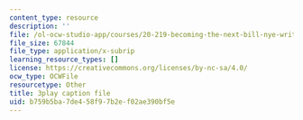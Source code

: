 ```yaml
---
content_type: resource
description: ''
file: /ol-ocw-studio-app/courses/20-219-becoming-the-next-bill-nye-writing-and-hosting-the-educational-show-january-iap-2015/b759b5ba7de458f97b2ef02ae390bf5e_rCG6r6gotZQ.srt
file_size: 67844
file_type: application/x-subrip
learning_resource_types: []
license: https://creativecommons.org/licenses/by-nc-sa/4.0/
ocw_type: OCWFile
resourcetype: Other
title: 3play caption file
uid: b759b5ba-7de4-58f9-7b2e-f02ae390bf5e
---
```


